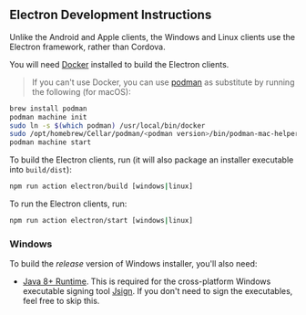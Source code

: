 ## Electron Development Instructions

Unlike the Android and Apple clients, the Windows and Linux clients use the Electron framework, rather than Cordova.

You will need [Docker](https://www.docker.com/) installed to build the Electron clients.

> If you can't use Docker, you can use [podman](https://podman.io) as substitute by running the following (for macOS):

```sh
brew install podman
podman machine init
sudo ln -s $(which podman) /usr/local/bin/docker
sudo /opt/homebrew/Cellar/podman/<podman version>/bin/podman-mac-helper install
podman machine start
```

To build the Electron clients, run (it will also package an installer executable into `build/dist`):

```sh
npm run action electron/build [windows|linux]
```

To run the Electron clients, run:

```sh
npm run action electron/start [windows|linux]
```

### Windows

To build the _release_ version of Windows installer, you'll also need:

- [Java 8+ Runtime](https://www.java.com/en/download/). This is required for the cross-platform Windows executable signing tool [Jsign](https://ebourg.github.io/jsign/). If you don't need to sign the executables, feel free to skip this.
